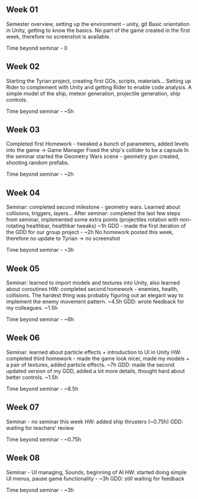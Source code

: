## Week 01
Semester overview, setting up the environment - unity, git
Basic orientation in Unity, getting to know the basics.
No part of the game created in the first week, therefore no screenshot is available.

Time beyond seminar - 0

## Week 02
Starting the Tyrian project, creating first GOs, scripts, materials...
Setting up Rider to complement with Unity and getting Rider to enable code analysis.
A simple model of the ship, meteor generation, projectile generation, ship controls.

Time beyond seminar - ~5h

## Week 03
Completed first Homework - tweaked a bunch of parameters, added levels into the game -> Game Manager
Fixed the ship's collider to be a capsule
In the seminar started the Geometry Wars scene - geometry gun created, shooting random prefabs.

Time beyond seminar - ~2h

## Week 04
Seminar: completed second milestone - geometry wars. Learned about collisions, triggers, layers...
After seminar: completed the last few steps from seminar, implemented some extra points (projectiles rotation with non-rotating healthbar, healthbar tweaks) ~1h
GDD - made the first iteration of the GDD for our group project - ~2h
No homework posted this week, therefore no update to Tyrian -> no screenshot

Time beyond seminar - ~3h

## Week 05
Seminar: learned to import models and textures into Unity, also learned about coroutines
HW: completed second homework - enemies, health, collisions. The hardest thing was probably figuring out an elegant way to implement the enemy movement pattern. ~4.5h
GDD: wrote feedback for my colleagues. ~1.5h

Time beyond seminar - ~6h

## Week 06
Seminar: learned about particle effects + introduction to UI in Unity
HW: completed third homework - made the game look nicer, made my models + a pair of textures, added particle effects. ~7h
GDD: made the second updated version of my GDD, added a lot more details, thought hard about better controls. ~1.5h

Time beyond seminar - ~8.5h

## Week 07
Seminar - no seminar this week
HW: added ship thrusters (~0.75h)
GDD: waiting for teachers' review

Time beyond seminar - ~0.75h

## Week 08
Seminar - UI managing, Sounds, beginning of AI
HW: started doing simple UI menus, pause game functionality - ~3h
GDD: still waiting for feedback

Time beyond seminar - ~3h
